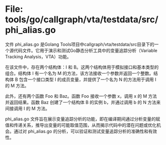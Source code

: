 # File: tools/go/callgraph/vta/testdata/src/phi_alias.go

文件 phi_alias.go 是Golang Tools项目中callgraph/vta/testdata/src目录下的一个源代码文件。它用于演示和测试Go静态分析工具中的变量追踪分析（Variable Tracking Analysis，VTA）功能。

在该文件中，存在两个结构体：I 和 B。这两个结构体用于模拟接口和基本类型的组合。结构体 I 有一个名为 M 的方法，该方法接收一个参数并返回一个整数。结构体 B 包含一个接口类型 I 的成员变量，并提供了一个名为 N 的方法用于调用 I 的 M 方法。

此外，还有两个函数 Foo 和 Baz。函数 Foo 接收一个参数 x，调用 x 的 M 方法并返回结果。函数 Baz 创建了一个结构体 B 的实例 b，并通过调用 b 的 N 方法来间接调用 I 的 M 方法。

phi_alias.go 文件旨在展示变量追踪分析的功能，即在编译期间通过分析变量的赋值和传递关系，推导出变量的可能取值范围，从而揭示代码中的潜在问题或优化机会。通过对 phi_alias.go 的分析，可以验证和测试变量追踪分析的准确性和有效性。

